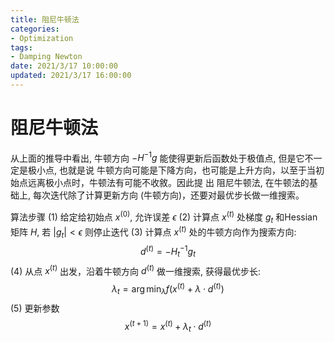 ```yaml
---
title: 阻尼牛顿法
categories:
- Optimization
tags:
- Damping Newton
date: 2021/3/17 10:00:00
updated: 2021/3/17 16:00:00
---
```




# 阻尼牛顿法

从上面的推导中看出, 牛顿方向 $-H^{-1} g$ 能使得更新后函数处于极值点, 但是它不一定是极小点, 也就是说 牛顿方向可能是下降方向，也可能是上升方向，以至于当初始点远离极小点时，牛顿法有可能不收敘。因此提 出 阻尼牛顿法, 在牛顿法的基础上, 每次迭代除了计算更新方向 (牛顿方向)，还要对最优步长做一维搜索。

算法步骤
(1) 给定给初始点 $x^{(0)},$ 允许误差 $\epsilon$
(2) 计算点 $x^{(t)}$ 处梯度 $g_{t}$ 和Hessian矩阵 $H,$ 若 $\left|g_{t}\right|<\epsilon$ 则停止迭代
(3) 计算点 $x^{(t)}$ 处的牛顿方向作为搜索方向:
$$
d^{(t)}=-H_{t}^{-1} g_{t}
$$
(4) 从点 $x^{(t)}$ 出发，沿着牛顿方向 $d^{(t)}$ 做一维搜索, 获得最优步长:
$$
\lambda_{t}=\arg \min _{\lambda} f\left(x^{(t)}+\lambda \cdot d^{(t)}\right)
$$
(5) 更新参数
$$
x^{(t+1)}=x^{(t)}+\lambda_{t} \cdot d^{(t)}
$$